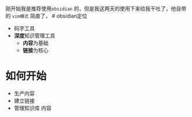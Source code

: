 刚开始我是推荐使用`obsidian` 的，但是我这两天的使用下来给我干吐了，他自带的
`vim模式` 简直了， # obsidian定位
- 码字工具
- **深度**知识管理工具
	- **内容**为基础
	- **链接**为核心

# 如何开始
- 生产内容
- 建立链接
- 管理知识库
内容
